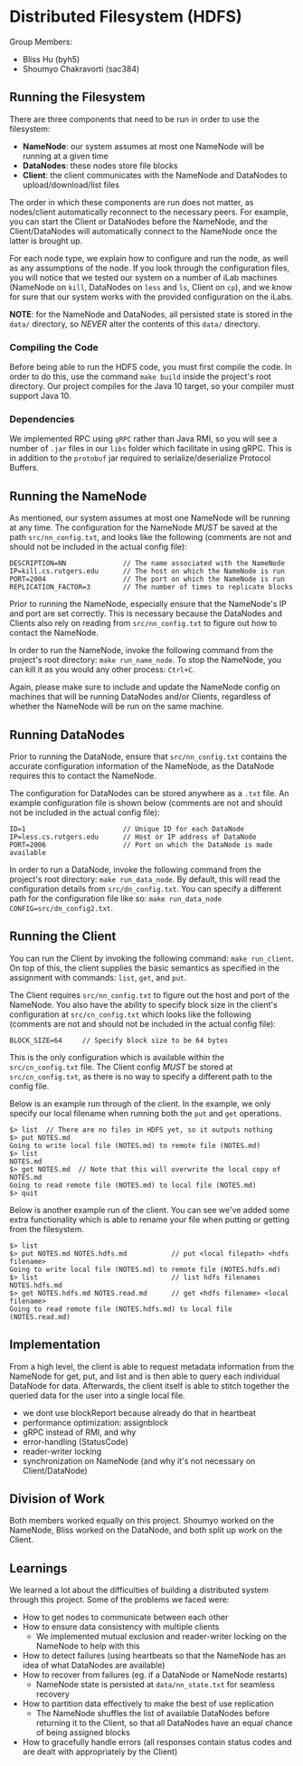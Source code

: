 # Distributed Filesystem (HDFS)

Group Members:
- Bliss Hu (byh5)
- Shoumyo Chakravorti (sac384)

Running the Filesystem
----------------------

There are three components that need to be run in order to use the filesystem:
- **NameNode**: our system assumes at most one NameNode will be running at a given time
- **DataNodes**: these nodes store file blocks
- **Client**: the client communicates with the NameNode and DataNodes to upload/download/list files

The order in which these components are run does not matter, as nodes/client automatically reconnect 
to the necessary peers. For example, you can start the Client or DataNodes before the NameNode, and the
Client/DataNodes will automatically connect to the NameNode once the latter is brought up.

For each node type, we explain how to configure and run the node, as well as any assumptions of the node.
If you look through the configuration files, you will notice that we tested our system on a number of
iLab machines (NameNode on `kill`, DataNodes on `less` and `ls`, Client on `cp`), and we know for sure
that our system works with the provided configuration on the iLabs.

**NOTE**: for the NameNode and DataNodes, all persisted state is stored in the `data/` directory, so
*NEVER* alter the contents of this `data/` directory.

### Compiling the Code
Before being able to run the HDFS code, you must first compile the code. In order to do this, use the command `make build` inside the project's root directory. Our project compiles for the Java 10 target, so your compiler must support Java 10.

### Dependencies
We implemented RPC using `gRPC` rather than Java RMI, so you will see a number of `.jar` files in our `libs` folder which facilitate in using gRPC. This is in addition to the `protobuf` jar required to serialize/deserialize Protocol Buffers. 

## Running the NameNode
As mentioned, our system assumes at most one NameNode will be running at any time. The configuration
for the NameNode *MUST* be saved at the path `src/nn_config.txt`, and looks like the following
(comments are not and should not be included in the actual config file):

```
DESCRIPTION=NN              // The name associated with the NameNode
IP=kill.cs.rutgers.edu      // The host on which the NameNode is run
PORT=2004                   // The port on which the NameNode is run
REPLICATION_FACTOR=3        // The number of times to replicate blocks
```

Prior to running the NameNode, especially ensure that the NameNode's IP and port are set correctly.
This is necessary because the DataNodes and Clients also rely on reading from `src/nn_config.txt` to
figure out how to contact the NameNode.

In order to run the NameNode, invoke the following command from the project's root directory: `make run_name_node`.
To stop the NameNode, you can kill it as you would any other process: `Ctrl+C`.

Again, please make sure to include and update the NameNode config on machines that will be running
DataNodes and/or Clients, regardless of whether the NameNode will be run on the same machine.

## Running DataNodes
Prior to running the DataNode, ensure that `src/nn_config.txt` contains the accurate configuration 
information of the NameNode, as the DataNode requires this to contact the NameNode.

The configuration for DataNodes can be stored anywhere as a `.txt` file. An example configuration
file is shown below (comments are not and should not be included in the actual config file):

```
ID=1                        // Unique ID for each DataNode
IP=less.cs.rutgers.edu      // Host or IP address of DataNode
PORT=2006                   // Port on which the DataNode is made available
```

In order to run a DataNode, invoke the following command from the project's root directory: `make run_data_node`.
By default, this will read the configuration details from `src/dn_config.txt`. You can specify a different
path for the configuration file like so: `make run_data_node CONFIG=src/dn_config2.txt`.

## Running the Client
You can run the Client by invoking the following command: `make run_client`.
On top of this, the client supplies the basic semantics as specified in the assignment with commands: `list`, `get`, and `put`. 

The Client requires `src/nn_config.txt` to figure out the host and port of the NameNode. You also have the ability to specify block size in the client's configuration at `src/cn_config.txt` which looks like the following (comments are not and should not be included in the actual config file):

```
BLOCK_SIZE=64     // Specify block size to be 64 bytes
```

This is the only configuration which is available within the `src/cn_config.txt` file. The Client config *MUST* be stored at `src/cn_config.txt`, as there is no way to specify a different path to the config file. 

Below is an example run through of the client. In the example, we only specify our local filename when running both the `put` and `get` operations.

```
$> list  // There are no files in HDFS yet, so it outputs nothing
$> put NOTES.md
Going to write local file (NOTES.md) to remote file (NOTES.md)
$> list
NOTES.md
$> get NOTES.md  // Note that this will overwrite the local copy of NOTES.md
Going to read remote file (NOTES.md) to local file (NOTES.md)
$> quit
```

Below is another example run of the client. You can see we've added some extra functionality which is able to rename your file when putting or getting from the filesystem.

```
$> list
$> put NOTES.md NOTES.hdfs.md           // put <local filepath> <hdfs filename>
Going to write local file (NOTES.md) to remote file (NOTES.hdfs.md)
$> list                                 // list hdfs filenames
NOTES.hdfs.md
$> get NOTES.hdfs.md NOTES.read.md      // get <hdfs filename> <local filename>
Going to read remote file (NOTES.hdfs.md) to local file (NOTES.read.md)
```

Implementation
--------------
From a high level, the client is able to request metadata information from the NameNode for get, put, and list and is then able to query each individual DataNode for data. Afterwards, the client itself is able to stitch together the queried data for the user into a single local file.

- we dont use blockReport because already do that in heartbeat
- performance optimization: assignblock
- gRPC instead of RMI, and why
- error-handling (StatusCode)
- reader-writer locking
- synchronization on NameNode (and why it's not necessary on Client/DataNode)

## Division of Work
Both members worked equally on this project. Shoumyo worked on the NameNode, Bliss worked on the DataNode, and both split up work on the Client. 

Learnings
---------
We learned a lot about the difficulties of building a distributed system through this project. Some of the problems we faced were:
- How to get nodes to communicate between each other
- How to ensure data consistency with multiple clients
  - We implemented mutual exclusion and reader-writer locking on the NameNode to help with this
- How to detect failures (using heartbeats so that the NameNode has an idea of what DataNodes are available)
- How to recover from failures (eg. if a DataNode or NameNode restarts)
  - NameNode state is persisted at `data/nn_state.txt` for seamless recovery
- How to partition data effectively to make the best of use replication
  - The NameNode shuffles the list of available DataNodes before returning it to the Client, so that all DataNodes have an equal chance of being assigned blocks
- How to gracefully handle errors (all responses contain status codes and are dealt with appropriately by the Client)

